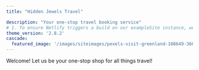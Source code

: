 ```yaml
---
title: "Hidden Jewels Travel"

description: "Your one-stop travel booking service"
# 1. To ensure Netlify triggers a build on our exampleSite instance, we need to change a file in the exampleSite directory.
theme_version: '2.8.2'
cascade:
  featured_image: '/images/siteimages/pexels-visit-greenland-108649-360912.jpg'
---
```

Welcome! Let us be your one-stop shop for all things travel!
